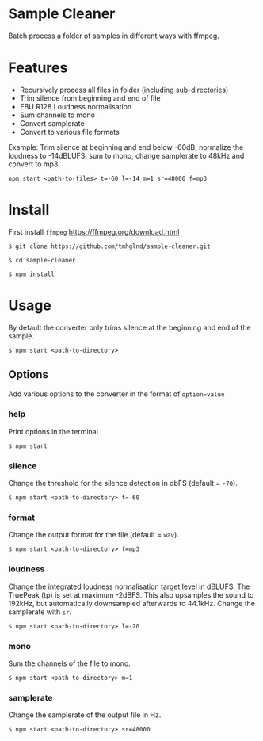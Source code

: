 # Sample Cleaner

Batch process a folder of samples in different ways with ffmpeg.

# Features

- Recursively process all files in folder (including sub-directories)
- Trim silence from beginning and end of file
- EBU R128 Loudness normalisation 
- Sum channels to mono
- Convert samplerate
- Convert to various file formats

Example: Trim silence at beginning and end below -60dB, normalize the loudness to -14dBLUFS, sum to mono, change samplerate to 48kHz and convert to mp3

```
npm start <path-to-files> t=-60 l=-14 m=1 sr=48000 f=mp3
```

# Install 

First install `ffmpeg` https://ffmpeg.org/download.html

```
$ git clone https://github.com/tmhglnd/sample-cleaner.git

$ cd sample-cleaner

$ npm install
```

# Usage

By default the converter only trims silence at the beginning and end of the sample. 

```
$ npm start <path-to-directory>
```

## Options

Add various options to the converter in the format of `option=value`

### help

Print options in the terminal

```
$ npm start
```

### silence

Change the threshold for the silence detection in dbFS (default = `-70`).

```
$ npm start <path-to-directory> t=-60
```

### format

Change the output format for the file (default = `wav`).

```
$ npm start <path-to-directory> f=mp3
```

### loudness

Change the integrated loudness normalisation target level in dBLUFS. The TruePeak (tp) is set at maximum -2dBFS. This also upsamples the sound to 192kHz, but automatically downsampled afterwards to 44.1kHz. Change the samplerate with `sr`.

```
$ npm start <path-to-directory> l=-20
```

### mono

Sum the channels of the file to mono.

```
$ npm start <path-to-directory> m=1
```

### samplerate

Change the samplerate of the output file in Hz.

```
$ npm start <path-to-directory> sr=48000
```
